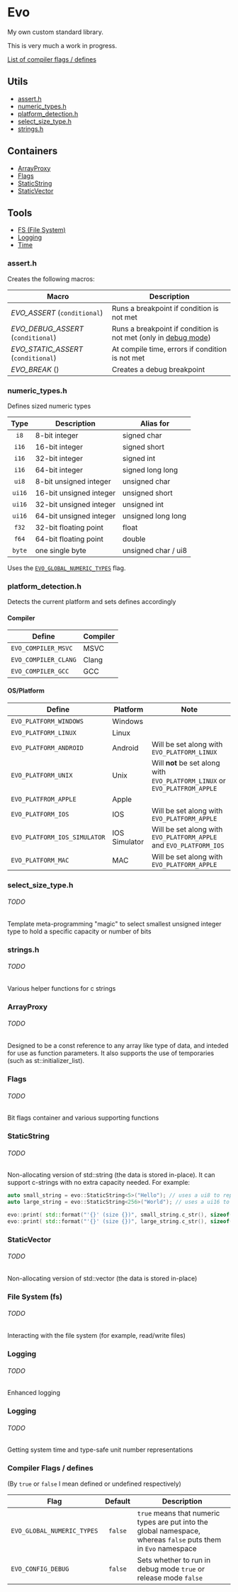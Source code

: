 # Evo
My own custom standard library.

This is very much a work in progress.



[List of compiler flags / defines](#compiler-flags)

## Utils
- [assert.h](#assert)
- [numeric_types.h](#numeric_types)
- [platform_detection.h](#platform_detection)
- [select_size_type.h](#select_size_type)
- [strings.h](#strings)

## Containers
- [ArrayProxy](#array_proxy)
- [Flags](#flags)
- [StaticString](#static_string)
- [StaticVector](#static_vector)


## Tools
- [FS (File System)](#fs)
- [Logging](#logging)
- [Time](#time)



<a name="assert"></a>
### assert.h
Creates the following macros:

| Macro                               | Description                                                                   |
|-------------------------------------|-------------------------------------------------------------------------------|
| *EVO_ASSERT* (`conditional`)        | Runs a breakpoint if condition is not met                                     |
| *EVO_DEBUG_ASSERT* (`conditional`)  | Runs a breakpoint if condition is not met (only in [debug mode](#debug-mode)) |
| *EVO_STATIC_ASSERT* (`conditional`) | At compile time, errors if condition is not met                               |
| *EVO_BREAK* ()                      | Creates a debug breakpoint                                                    |


<a name="numeric_types"></a>
### numeric_types.h
Defines sized numeric types

| Type   | Description             | Alias for           |
|:------:|-------------------------|---------------------|
| `i8`   | 8-bit integer           | signed char         |
| `i16`  | 16-bit integer          | signed short        |
| `i16`  | 32-bit integer          | signed int          |
| `i16`  | 64-bit integer          | signed long long    |
| `ui8`  | 8-bit unsigned integer  | unsigned char       |
| `ui16` | 16-bit unsigned integer | unsigned short      |
| `ui16` | 32-bit unsigned integer | unsigned int        |
| `ui16` | 64-bit unsigned integer | unsigned long long  |
| `f32`  | 32-bit floating point   | float               |
| `f64`  | 64-bit floating point   | double              |
| `byte` | one single byte         | unsigned char / ui8 |


Uses the [`EVO_GLOBAL_NUMERIC_TYPES`](#global-numeric-types) flag.

<a name="platform_detection"></a>
### platform_detection.h
Detects the current platform and sets defines accordingly

#### Compiler
| Define               | Compiler |
|----------------------|----------|
| `EVO_COMPILER_MSVC`  | MSVC     |
| `EVO_COMPILER_CLANG` | Clang    |
| `EVO_COMPILER_GCC`   | GCC      |

#### OS/Platform
| Define                       | Platform      | Note                                                                        |
|------------------------------|---------------|-----------------------------------------------------------------------------|
| `EVO_PLATFORM_WINDOWS`       | Windows       |                                                                             |
| `EVO_PLATFORM_LINUX`         | Linux         |                                                                             |
| `EVO_PLATFORM_ANDROID`       | Android       | Will be set along with `EVO_PLATFORM_LINUX`								 |
| `EVO_PLATFORM_UNIX`          | Unix          | Will **not** be set along with `EVO_PLATFORM_LINUX` or `EVO_PLATFROM_APPLE` |
| `EVO_PLATFROM_APPLE`         | Apple         |               																 |
| `EVO_PLATFORM_IOS`           | IOS           | Will be set along with `EVO_PLATFORM_APPLE`								 |
| `EVO_PLATFORM_IOS_SIMULATOR` | IOS Simulator | Will be set along with `EVO_PLATFORM_APPLE` and `EVO_PLATFORM_IOS`          |
| `EVO_PLATFORM_MAC`           | MAC           | Will be set along with `EVO_PLATFORM_APPLE`                                 |



<a name="select_size_type"></a>
### select_size_type.h
###### TODO
Template meta-programming "magic" to select smallest unsigned integer type to hold a specific capacity or number of bits


<a name="strings"></a>
### strings.h
###### TODO
Various helper functions for c strings





<a name="array_proxy"></a>
### ArrayProxy
###### TODO
Designed to be a const reference to any array like type of data, and inteded for use as function parameters. It also supports the use of temporaries (such as st::initializer_list).


<a name="flags"></a>
### Flags
###### TODO
Bit flags container and various supporting functions


<a name="static_string"></a>
### StaticString
###### TODO
Non-allocating version of std::string (the data is stored in-place). 
It can support c-strings with no extra capacity needed. For example:
```c++
auto small_string = evo::StaticString<5>("Hello"); // uses a ui8 to represent current size
auto large_string = evo::StaticString<256>("World"); // uses a ui16 to represent current size

evo::print( std::format("'{}' (size {})", small_string.c_str(), sizeof(small_string)) ); // prints: "'Hello' (size 6)"
evo::print( std::format("'{}' (size {})", large_string.c_str(), sizeof(large_string)) ); // prints: "'World' (size 258)"
```


<a name="static_vector"></a>
### StaticVector
###### TODO
Non-allocating version of std::vector (the data is stored in-place)




<a name="fs"></a>
### File System (fs)
###### TODO
Interacting with the file system (for example, read/write files)


<a name="logging"></a>
### Logging
###### TODO
Enhanced logging


<a name="time"></a>
### Logging
###### TODO
Getting system time and type-safe unit number representations





<a name="compiler-flags"></a>
### Compiler Flags / defines
(By `true` or `false` I mean defined or undefined respectively)

|                                     Flag                       | Default | Description                                                                                                     |
|----------------------------------------------------------------|:-------:|-----------------------------------------------------------------------------------------------------------------|
| <a name="global-numeric-types"></a> `EVO_GLOBAL_NUMERIC_TYPES` | `false` | `true` means that numeric types are put into the global namespace, whereas `false` puts them in `Evo` namespace |
| <a name="debug-mode"></a>           `EVO_CONFIG_DEBUG`         | `false` | Sets whether to run in debug mode `true` or release mode `false`                                                |


